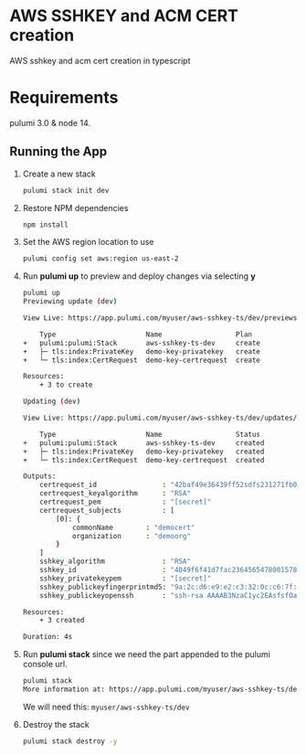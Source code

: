 
# AWS SSHKEY and ACM CERT creation

AWS sshkey and acm cert creation in typescript

# Requirements

pulumi 3.0 & node 14.

## Running the App

1. Create a new stack

    ```bash
    pulumi stack init dev
    ```

1. Restore NPM dependencies

    ```bash
    npm install
    ```
1. Set the AWS region location to use
    ```bash
    pulumi config set aws:region us-east-2
    ```

1. Run **pulumi up** to preview and deploy changes via selecting **y**
    ```bash
    pulumi up
    Previewing update (dev)

    View Live: https://app.pulumi.com/myuser/aws-sshkey-ts/dev/previews/f244c0b0-2ba0-4b9a-9b25-c6b78f6d8c54

        Type                      Name                  Plan       
    +   pulumi:pulumi:Stack       aws-sshkey-ts-dev     create     
    +   ├─ tls:index:PrivateKey   demo-key-privatekey   create     
    +   └─ tls:index:CertRequest  demo-key-certrequest  create     
    
    Resources:
        + 3 to create

    Updating (dev)

    View Live: https://app.pulumi.com/myuser/aws-sshkey-ts/dev/updates/20

        Type                      Name                  Status      
    +   pulumi:pulumi:Stack       aws-sshkey-ts-dev     created     
    +   ├─ tls:index:PrivateKey   demo-key-privatekey   created     
    +   └─ tls:index:CertRequest  demo-key-certrequest  created     
    
    Outputs:
        certrequest_id                : "42baf49e36439ff52sdfs231271fb0693289"
        certrequest_keyalgorithm      : "RSA"
        certrequest_pem               : "[secret]"
        certrequest_subjects          : [
            [0]: {
                commonName        : "democert"
                organization      : "demoorg"
            }
        ]
        sshkey_algorithm              : "RSA"
        sshkey_id                     : "4049f6f41d7fac2364565478001578170d59f"
        sshkey_privatekeypem          : "[secret]"
        sshkey_publickeyfingerprintmd5: "9a:2c:d6:e9:e2:c3:32:0c:c6:7f:e4:27:43:24:47:cc"
        sshkey_publickeyopenssh       : "ssh-rsa AAAAB3NzaC1yc2EAsfsfOaDURq4usdfRMUYMH4ow==\n"

    Resources:
        + 3 created

    Duration: 4s
    ```

1. Run **pulumi stack** since we need the part appended to the pulumi console url.
    ```bash
    pulumi stack
    More information at: https://app.pulumi.com/myuser/aws-sshkey-ts/dev
    ```
    We will need this: `myuser/aws-sshkey-ts/dev`
1. Destroy the stack
    ```bash
    pulumi stack destroy -y
    ```
